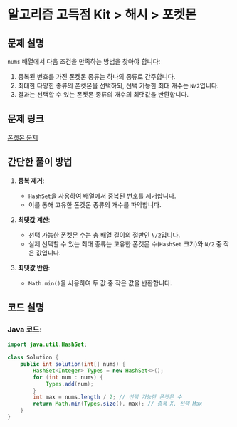 # 알고리즘 고득점 Kit > 해시 > 포켓몬 

## 문제 설명
`nums` 배열에서 다음 조건을 만족하는 방법을 찾아야 합니다:
1. 중복된 번호를 가진 폰켓몬 종류는 하나의 종류로 간주합니다.
2. 최대한 다양한 종류의 폰켓몬을 선택하되, 선택 가능한 최대 개수는 `N/2`입니다.
3. 결과는 선택할 수 있는 폰켓몬 종류의 개수의 최댓값을 반환합니다.

## 문제 링크
[폰켓몬 문제](https://school.programmers.co.kr/learn/courses/30/lessons/1845)

## 간단한 풀이 방법
1. **중복 제거**:  
   - `HashSet`을 사용하여 배열에서 중복된 번호를 제거합니다.  
   - 이를 통해 고유한 폰켓몬 종류의 개수를 파악합니다.

2. **최댓값 계산**:  
   - 선택 가능한 폰켓몬 수는 총 배열 길이의 절반인 `N/2`입니다.  
   - 실제 선택할 수 있는 최대 종류는 고유한 폰켓몬 수(`HashSet` 크기)와 `N/2` 중 작은 값입니다.

3. **최댓값 반환**:  
   - `Math.min()`을 사용하여 두 값 중 작은 값을 반환합니다.

## 코드 설명

### Java 코드:
```java
import java.util.HashSet;

class Solution {
    public int solution(int[] nums) {
        HashSet<Integer> Types = new HashSet<>();
        for (int num : nums) {
            Types.add(num);
        }
        int max = nums.length / 2; // 선택 가능한 폰켓몬 수
        return Math.min(Types.size(), max); // 중복 X, 선택 Max
    }
}
